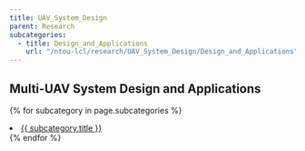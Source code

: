 ```yaml
---
title: UAV_System_Design
parent: Research
subcategories:
  - title: Design_and_Applications
    url: "/ntou-lcl/research/UAV_System_Design/Design_and_Applications"
---
```


## Multi-UAV System Design and Applications

{% for subcategory in page.subcategories %}
  <li><a href="{{ subcategory.url }}">{{ subcategory.title }}</a></li>
{% endfor %}
